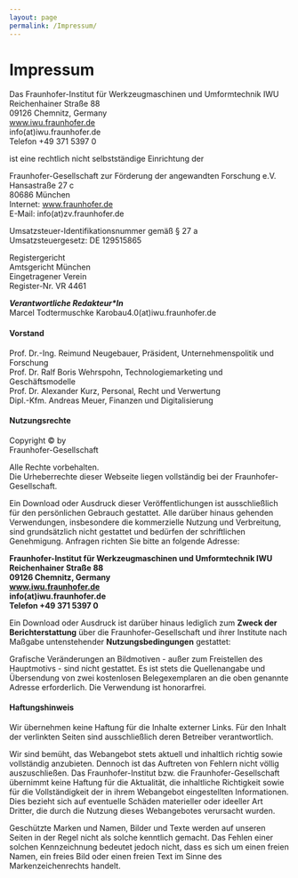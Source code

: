 ```yaml
---
layout: page
permalink: /Impressum/
---
```

<h1 class="page-title">Impressum</h1>

Das Fraunhofer-Institut für Werkzeugmaschinen  und Umformtechnik IWU  
Reichenhainer Straße 88  
09126 Chemnitz, Germany  
www.iwu.fraunhofer.de  
info(at)iwu.fraunhofer.de  
Telefon +49 371 5397 0

ist eine rechtlich nicht selbstständige Einrichtung der

Fraunhofer-Gesellschaft zur Förderung der angewandten Forschung e.V.  
Hansastraße 27 c  
80686 München  
Internet: www.fraunhofer.de  
E-Mail: info(at)zv.fraunhofer.de

Umsatzsteuer-Identifikationsnummer gemäß § 27 a  
Umsatzsteuergesetz: DE 129515865

Registergericht  
Amtsgericht München  
Eingetragener Verein  
Register-Nr. VR 4461

___Verantwortliche Redakteur*In___  
Marcel Todtermuschke
Karobau4.0(at)iwu.fraunhofer.de


#### Vorstand

Prof. Dr.-Ing. Reimund Neugebauer, Präsident, Unternehmenspolitik und Forschung  
Prof. Dr. Ralf Boris Wehrspohn, Technologiemarketing und Geschäftsmodelle  
Prof. Dr. Alexander Kurz, Personal, Recht und Verwertung  
Dipl.-Kfm. Andreas Meuer, Finanzen und Digitalisierung  

#### Nutzungsrechte

Copyright © by  
Fraunhofer-Gesellschaft

Alle Rechte vorbehalten.  
Die Urheberrechte dieser Webseite liegen vollständig bei der Fraunhofer-Gesellschaft.

Ein Download oder Ausdruck dieser Veröffentlichungen ist ausschließlich für den persönlichen Gebrauch gestattet. Alle darüber hinaus gehenden Verwendungen, insbesondere die kommerzielle Nutzung und Verbreitung, sind grundsätzlich nicht gestattet und bedürfen der schriftlichen Genehmigung. Anfragen richten Sie bitte an folgende Adresse:

__Fraunhofer-Institut für Werkzeugmaschinen  und Umformtechnik IWU  
Reichenhainer Straße 88  
09126 Chemnitz, Germany  
www.iwu.fraunhofer.de  
info(at)iwu.fraunhofer.de  
Telefon +49 371 5397 0__

Ein Download oder Ausdruck ist darüber hinaus lediglich zum __Zweck der Berichterstattung__ über die Fraunhofer-Gesellschaft und ihrer Institute nach Maßgabe untenstehender __Nutzungsbedingungen__ gestattet:

Grafische Veränderungen an Bildmotiven - außer zum Freistellen des Hauptmotivs - sind nicht gestattet. Es ist stets die Quellenangabe und Übersendung von zwei kostenlosen Belegexemplaren an die oben genannte Adresse erforderlich. Die Verwendung ist honorarfrei.


#### Haftungshinweis

Wir übernehmen keine Haftung für die Inhalte externer Links. Für den Inhalt der verlinkten Seiten sind ausschließlich deren Betreiber verantwortlich.

Wir sind bemüht, das Webangebot stets aktuell und inhaltlich richtig sowie vollständig anzubieten. Dennoch ist das Auftreten von Fehlern nicht völlig auszuschließen. Das Fraunhofer-Institut bzw. die Fraunhofer-Gesellschaft übernimmt keine Haftung für die Aktualität, die inhaltliche Richtigkeit sowie für die Vollständigkeit der in ihrem Webangebot eingestellten Informationen. Dies bezieht sich auf eventuelle Schäden materieller oder ideeller Art Dritter, die durch die Nutzung dieses Webangebotes verursacht wurden.

Geschützte Marken und Namen, Bilder und Texte werden auf unseren Seiten in der Regel nicht als solche kenntlich gemacht. Das Fehlen einer solchen Kennzeichnung bedeutet jedoch nicht, dass es sich um einen freien Namen, ein freies Bild oder einen freien Text im Sinne des Markenzeichenrechts handelt.
